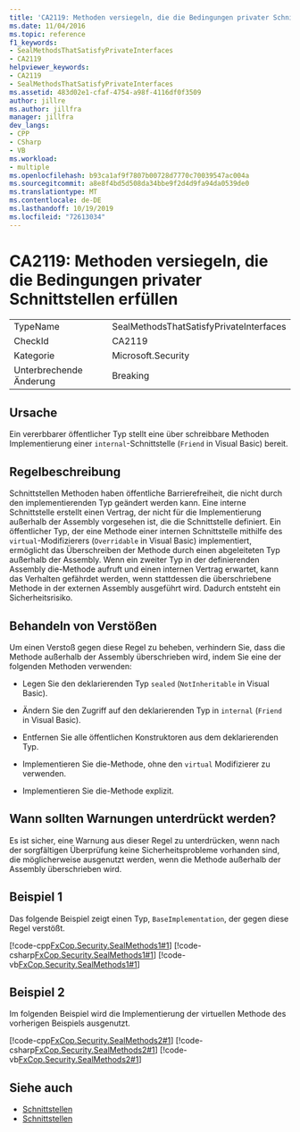 ```yaml
---
title: 'CA2119: Methoden versiegeln, die die Bedingungen privater Schnittstellen erfüllen'
ms.date: 11/04/2016
ms.topic: reference
f1_keywords:
- SealMethodsThatSatisfyPrivateInterfaces
- CA2119
helpviewer_keywords:
- CA2119
- SealMethodsThatSatisfyPrivateInterfaces
ms.assetid: 483d02e1-cfaf-4754-a98f-4116df0f3509
author: jillre
ms.author: jillfra
manager: jillfra
dev_langs:
- CPP
- CSharp
- VB
ms.workload:
- multiple
ms.openlocfilehash: b93ca1af9f7807b00728d7770c70039547ac004a
ms.sourcegitcommit: a8e8f4bd5d508da34bbe9f2d4d9fa94da0539de0
ms.translationtype: MT
ms.contentlocale: de-DE
ms.lasthandoff: 10/19/2019
ms.locfileid: "72613034"
---
```

# <a name="ca2119-seal-methods-that-satisfy-private-interfaces"></a>CA2119: Methoden versiegeln, die die Bedingungen privater Schnittstellen erfüllen

|||
|-|-|
|TypeName|SealMethodsThatSatisfyPrivateInterfaces|
|CheckId|CA2119|
|Kategorie|Microsoft.Security|
|Unterbrechende Änderung|Breaking|

## <a name="cause"></a>Ursache
Ein vererbbarer öffentlicher Typ stellt eine über schreibbare Methoden Implementierung einer `internal`-Schnittstelle (`Friend` in Visual Basic) bereit.

## <a name="rule-description"></a>Regelbeschreibung
Schnittstellen Methoden haben öffentliche Barrierefreiheit, die nicht durch den implementierenden Typ geändert werden kann. Eine interne Schnittstelle erstellt einen Vertrag, der nicht für die Implementierung außerhalb der Assembly vorgesehen ist, die die Schnittstelle definiert. Ein öffentlicher Typ, der eine Methode einer internen Schnittstelle mithilfe des `virtual`-Modifizierers (`Overridable` in Visual Basic) implementiert, ermöglicht das Überschreiben der Methode durch einen abgeleiteten Typ außerhalb der Assembly. Wenn ein zweiter Typ in der definierenden Assembly die-Methode aufruft und einen internen Vertrag erwartet, kann das Verhalten gefährdet werden, wenn stattdessen die überschriebene Methode in der externen Assembly ausgeführt wird. Dadurch entsteht ein Sicherheitsrisiko.

## <a name="how-to-fix-violations"></a>Behandeln von Verstößen
Um einen Verstoß gegen diese Regel zu beheben, verhindern Sie, dass die Methode außerhalb der Assembly überschrieben wird, indem Sie eine der folgenden Methoden verwenden:

- Legen Sie den deklarierenden Typ `sealed` (`NotInheritable` in Visual Basic).

- Ändern Sie den Zugriff auf den deklarierenden Typ in `internal` (`Friend` in Visual Basic).

- Entfernen Sie alle öffentlichen Konstruktoren aus dem deklarierenden Typ.

- Implementieren Sie die-Methode, ohne den `virtual` Modifizierer zu verwenden.

- Implementieren Sie die-Methode explizit.

## <a name="when-to-suppress-warnings"></a>Wann sollten Warnungen unterdrückt werden?
Es ist sicher, eine Warnung aus dieser Regel zu unterdrücken, wenn nach der sorgfältigen Überprüfung keine Sicherheitsprobleme vorhanden sind, die möglicherweise ausgenutzt werden, wenn die Methode außerhalb der Assembly überschrieben wird.

## <a name="example-1"></a>Beispiel 1
Das folgende Beispiel zeigt einen Typ, `BaseImplementation`, der gegen diese Regel verstößt.

[!code-cpp[FxCop.Security.SealMethods1#1](../code-quality/codesnippet/CPP/ca2119-seal-methods-that-satisfy-private-interfaces_1.cpp)]
[!code-csharp[FxCop.Security.SealMethods1#1](../code-quality/codesnippet/CSharp/ca2119-seal-methods-that-satisfy-private-interfaces_1.cs)]
[!code-vb[FxCop.Security.SealMethods1#1](../code-quality/codesnippet/VisualBasic/ca2119-seal-methods-that-satisfy-private-interfaces_1.vb)]

## <a name="example-2"></a>Beispiel 2
Im folgenden Beispiel wird die Implementierung der virtuellen Methode des vorherigen Beispiels ausgenutzt.

[!code-cpp[FxCop.Security.SealMethods2#1](../code-quality/codesnippet/CPP/ca2119-seal-methods-that-satisfy-private-interfaces_2.cpp)]
[!code-csharp[FxCop.Security.SealMethods2#1](../code-quality/codesnippet/CSharp/ca2119-seal-methods-that-satisfy-private-interfaces_2.cs)]
[!code-vb[FxCop.Security.SealMethods2#1](../code-quality/codesnippet/VisualBasic/ca2119-seal-methods-that-satisfy-private-interfaces_2.vb)]

## <a name="see-also"></a>Siehe auch

- [Schnittstellen](/dotnet/csharp/programming-guide/interfaces/index)
- [Schnittstellen](/dotnet/visual-basic/programming-guide/language-features/interfaces/index)
